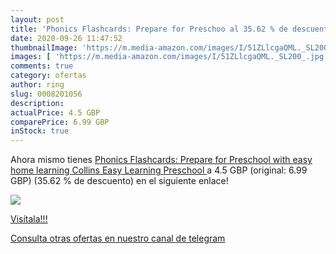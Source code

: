 ```yaml
---
layout: post
title: 'Phonics Flashcards: Prepare for Preschoo al 35.62 % de descuento'
date: 2020-09-26 11:47:52
thumbnailImage: 'https://m.media-amazon.com/images/I/51ZLlcgaQML._SL200_.jpg'
images: [ 'https://m.media-amazon.com/images/I/51ZLlcgaQML._SL200_.jpg' ]
comments: true
category: ofertas
author: ring
slug: 0008201056
description:
actualPrice: 4.5 GBP
comparePrice: 6.99 GBP
inStock: true
---
```


Ahora mismo tienes [Phonics Flashcards: Prepare for Preschool with easy home learning  Collins Easy Learning Preschool ](https://www.amazon.com/dp/0008201056/?tag=redken08-20) a 4.5 GBP (original: 6.99 GBP) (35.62 %  de descuento) en el siguiente enlace!

[![](https://m.media-amazon.com/images/I/51ZLlcgaQML._SL200_.jpg)](https://www.amazon.com/dp/0008201056/?tag=redken08-20)

[Visítala!!!](https://www.amazon.com/dp/0008201056/?tag=redken08-20)

[Consulta otras ofertas en nuestro canal de telegram](https://t.me/s/ofertas25)

